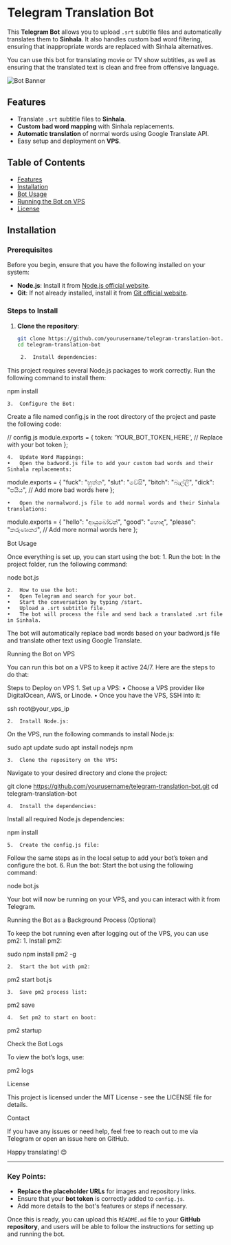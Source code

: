 # Telegram Translation Bot

This **Telegram Bot** allows you to upload `.srt` subtitle files and automatically translates them to **Sinhala**. It also handles custom bad word filtering, ensuring that inappropriate words are replaced with Sinhala alternatives. 

You can use this bot for translating movie or TV show subtitles, as well as ensuring that the translated text is clean and free from offensive language.

![Bot Banner](https://i.pinimg.com/originals/4q/tj/6p/4QtJT6pYq.jpg)

## Features

- Translate `.srt` subtitle files to **Sinhala**.
- **Custom bad word mapping** with Sinhala replacements.
- **Automatic translation** of normal words using Google Translate API.
- Easy setup and deployment on **VPS**.

## Table of Contents
- [Features](#features)
- [Installation](#installation)
- [Bot Usage](#bot-usage)
- [Running the Bot on VPS](#running-the-bot-on-vps)
- [License](#license)

## Installation

### Prerequisites

Before you begin, ensure that you have the following installed on your system:

- **Node.js**: Install it from [Node.js official website](https://nodejs.org/).
- **Git**: If not already installed, install it from [Git official website](https://git-scm.com/).

### Steps to Install

1. **Clone the repository**:
   ```bash
   git clone https://github.com/yourusername/telegram-translation-bot.git
   cd telegram-translation-bot

	2.	Install dependencies:
This project requires several Node.js packages to work correctly. Run the following command to install them:

npm install


	3.	Configure the Bot:
Create a file named config.js in the root directory of the project and paste the following code:

// config.js
module.exports = {
  token: 'YOUR_BOT_TOKEN_HERE',  // Replace with your bot token
};


	4.	Update Word Mappings:
	•	Open the badword.js file to add your custom bad words and their Sinhala replacements:

module.exports = {
  "fuck": "හුත්ත",
  "slut": "වේසි",
  "bitch": "බැල්ලි",
  "dick": "පයිය",
  // Add more bad words here
};


	•	Open the normalword.js file to add normal words and their Sinhala translations:

module.exports = {
  "hello": "ආයුබෝවන්",
  "good": "හොඳ",
  "please": "කරුණාකර",
  // Add more normal words here
};



Bot Usage

Once everything is set up, you can start using the bot:
	1.	Run the bot:
In the project folder, run the following command:

node bot.js


	2.	How to use the bot:
	•	Open Telegram and search for your bot.
	•	Start the conversation by typing /start.
	•	Upload a .srt subtitle file.
	•	The bot will process the file and send back a translated .srt file in Sinhala.
The bot will automatically replace bad words based on your badword.js file and translate other text using Google Translate.

Running the Bot on VPS

You can run this bot on a VPS to keep it active 24/7. Here are the steps to do that:

Steps to Deploy on VPS
	1.	Set up a VPS:
	•	Choose a VPS provider like DigitalOcean, AWS, or Linode.
	•	Once you have the VPS, SSH into it:

ssh root@your_vps_ip


	2.	Install Node.js:
On the VPS, run the following commands to install Node.js:

sudo apt update
sudo apt install nodejs npm


	3.	Clone the repository on the VPS:
Navigate to your desired directory and clone the project:

git clone https://github.com/yourusername/telegram-translation-bot.git
cd telegram-translation-bot


	4.	Install the dependencies:
Install all required Node.js dependencies:

npm install


	5.	Create the config.js file:
Follow the same steps as in the local setup to add your bot’s token and configure the bot.
	6.	Run the bot:
Start the bot using the following command:

node bot.js

Your bot will now be running on your VPS, and you can interact with it from Telegram.

Running the Bot as a Background Process (Optional)

To keep the bot running even after logging out of the VPS, you can use pm2:
	1.	Install pm2:

sudo npm install pm2 -g


	2.	Start the bot with pm2:

pm2 start bot.js


	3.	Save pm2 process list:

pm2 save


	4.	Set pm2 to start on boot:

pm2 startup



Check the Bot Logs

To view the bot’s logs, use:

pm2 logs

License

This project is licensed under the MIT License - see the LICENSE file for details.

Contact

If you have any issues or need help, feel free to reach out to me via Telegram or open an issue here on GitHub.

Happy translating! 😊

---

### Key Points:
- **Replace the placeholder URLs** for images and repository links.
- Ensure that your **bot token** is correctly added to `config.js`.
- Add more details to the bot's features or steps if necessary.
  
Once this is ready, you can upload this `README.md` file to your **GitHub repository**, and users will be able to follow the instructions for setting up and running the bot.
